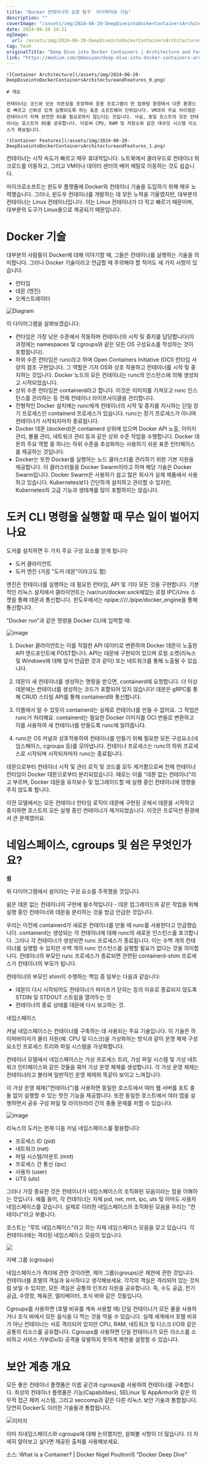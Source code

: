 ```yaml
---
title: "Docker 컨테이너의 심층 탐구  아키텍처와 기능"
description: ""
coverImage: "/assets/img/2024-06-20-DeepDiveintoDockerContainersArchitectureandFeatures_0.png"
date: 2024-06-20 14:21
ogImage: 
  url: /assets/img/2024-06-20-DeepDiveintoDockerContainersArchitectureandFeatures_0.png
tag: Tech
originalTitle: "Deep Dive into Docker Containers | Architecture and Features"
link: "https://medium.com/@dmosyan/deep-dive-into-docker-containers-architecture-and-features-530a937f4c87"
---
```



```
![Container Architecture](/assets/img/2024-06-20-DeepDiveintoDockerContainersArchitectureandFeatures_0.png)

# 개요

컨테이너는 코드와 모든 의존성을 포장하여 응용 프로그램이 한 컴퓨팅 환경에서 다른 환경으로 빠르고 신뢰성 있게 실행되도록 하는 표준 소프트웨어 단위입니다. VM과의 주요 차이점은 컨테이너가 자체 완전한 OS를 필요로하지 않는다는 것입니다. 사실, 동일 호스트의 모든 컨테이너는 호스트의 OS를 공유합니다. 이로써 CPU, RAM 및 저장소와 같은 대규모 시스템 리소스가 확보됩니다.

![Container Features](/assets/img/2024-06-20-DeepDiveintoDockerContainersArchitectureandFeatures_1.png)
```

<div class="content-ad"></div>

컨테이너는 시작 속도가 빠르고 매우 휴대적입니다. 노트북에서 클라우드로 컨테이너 워크로드를 이동하고, 그리고 VM이나 데이터 센터의 베어 메탈로 이동하는 것도 쉽습니다.

마이크로소프트는 윈도우 플랫폼에 Docker와 컨테이너 기술을 도입하기 위해 매우 노력했습니다. 그러나, 윈도우 컨테이너를 개발하는 데 모든 노력을 기울였지만, 대부분의 컨테이너는 Linux 컨테이너입니다. 이는 Linux 컨테이너가 더 작고 빠르기 때문이며, 대부분의 도구가 Linux용으로 제공되기 때문입니다.

# Docker 기술

대부분의 사람들이 Docker에 대해 이야기할 때, 그들은 컨테이너를 실행하는 기술을 의미합니다. 그러나 Docker 기술이라고 언급할 때 주의해야 할 적어도 세 가지 사항이 있습니다.

<div class="content-ad"></div>

- 런타임
- 데몬 (엔진)
- 오케스트레이터

![Diagram](/assets/img/2024-06-20-DeepDiveintoDockerContainersArchitectureandFeatures_2.png)

이 다이어그램을 살펴보겠습니다:

- 런타임은 가장 낮은 수준에서 작동하며 컨테이너의 시작 및 중지를 담당합니다(이 과정에는 namespaces 및 cgroups와 같은 모든 OS 구성요소를 작성하는 것이 포함됩니다).
- 하위 수준 런타임은 runc라고 하며 Open Containers Initiative (OCI) 런타임 사양의 참조 구현입니다. 그 역할은 기저 OS와 상호 작용하고 컨테이너를 시작 및 중지하는 것입니다. Docker 노드의 모든 컨테이너는 runc의 인스턴스에 의해 생성되고 시작되었습니다.
- 상위 수준 런타임은 containerd라고 합니다. 이것은 이미지를 가져오고 runc 인스턴스를 관리하는 등 전체 컨테이너 라이프사이클을 관리합니다.
- 전형적인 Docker 설치에는 runc에게 컨테이너의 시작 및 중지를 지시하는 단일 장기 프로세스인 containerd 프로세스가 있습니다. runc는 장기 프로세스가 아니며 컨테이너가 시작되자마자 종료됩니다.
- Docker 데몬 (dockerd)은 containerd 상위에 있으며 Docker API 노출, 이미지 관리, 볼륨 관리, 네트워크 관리 등과 같은 상위 수준 작업을 수행합니다. Docker 데몬의 주요 역할 중 하나는 하위 수준을 추상화하는 사용하기 쉬운 표준 인터페이스를 제공하는 것입니다.
- Docker는 또한 Docker를 실행하는 노드 클러스터를 관리하기 위한 기본 지원을 제공합니다. 이 클러스터들을 Docker Swarm이라고 하며 해당 기술은 Docker Swarm입니다. Docker Swarm은 사용하기 쉽고 많은 회사가 실제 제품에서 사용하고 있습니다. Kubernetes보다 간단하게 설치하고 관리할 수 있지만, Kubernetes의 고급 기능과 생태계를 많이 포함하지는 않습니다.

<div class="content-ad"></div>

# 도커 CLI 명령을 실행할 때 무슨 일이 벌어지나요

도커를 설치하면 두 가지 주요 구성 요소를 얻게 됩니다:

- 도커 클라이언트
- 도커 엔진 (가끔 "도커 데몬"이라고도 함)

엔진은 컨테이너를 실행하는 데 필요한 런타임, API 및 기타 모든 것을 구현합니다. 기본적인 리눅스 설치에서 클라이언트는 /var/run/docker.sock에있는 로컬 IPC/Unix 소켓을 통해 데몬과 통신합니다. 윈도우에서는 npipe:////./pipe/docker_engine을 통해 통신합니다.

<div class="content-ad"></div>

"Docker run"과 같은 명령을 Docker CLI에 입력할 때:

![image](/assets/img/2024-06-20-DeepDiveintoDockerContainersArchitectureandFeatures_3.png)

1. Docker 클라이언트는 이를 적절한 API 데이터로 변환하여 Docker 데몬이 노출한 API 엔드포인트에 POST합니다. API는 데몬에 구현되어 있으며 로컬 소켓(리눅스 및 Windows에 대해 앞서 언급한 것과 같이) 또는 네트워크를 통해 노출될 수 있습니다.

2. 데몬이 새 컨테이너를 생성하는 명령을 받으면, containerd에 요청합니다. 더 이상 데몬에는 컨테이너를 생성하는 코드가 포함되어 있지 않습니다! 데몬은 gRPC를 통해 CRUD 스타일 API를 통해 containerd와 통신합니다.

<div class="content-ad"></div>

3. 이름에서 알 수 있듯이 containerd는 실제로 컨테이너를 만들 수 없어요. 그 작업은 runc가 처리해요. containerd는 필요한 Docker 이미지를 OCI 번들로 변환하고 이를 사용하여 새 컨테이너를 만들도록 runc에 알려줍니다.

4. runc은 OS 커널과 상호작용하여 컨테이너를 만들기 위해 필요한 모든 구성요소(네임스페이스, cgroups 등)를 모아냅니다. 컨테이너 프로세스는 runc의 하위 프로세스로 시작되며 시작되자마자 runc는 종료됩니다.

데몬으로부터 컨테이너 시작 및 관리 로직 및 코드를 모두 제거함으로써 전체 컨테이너 런타임이 Docker 데몬으로부터 분리되었습니다. 때로는 이를 "데몬 없는 컨테이너"라고 부르며, Docker 데몬을 유지보수 및 업그레이드할 때 실행 중인 컨테이너에 영향을주지 않도록 합니다.

이전 모델에서는 모든 컨테이너 런타임 로직이 데몬에 구현된 곳에서 데몬을 시작하고 중지하면 호스트의 모든 실행 중인 컨테이너가 제거되었습니다. 이것은 프로덕션 환경에서 큰 문제였어요.

<div class="content-ad"></div>

# 네임스페이스, cgroups 및 쉼은 무엇인가요?

**쉼**

위 다이어그램에서 쉼이라는 구성 요소를 주목했을 것입니다.

쉼은 데몬 없는 컨테이너의 구현에 필수적입니다 - 데몬 업그레이드와 같은 작업을 위해 실행 중인 컨테이너와 데몬을 분리하는 것을 방금 언급한 것입니다.

<div class="content-ad"></div>

우리는 이전에 containerd가 새로운 컨테이너를 만들 때 runc를 사용한다고 언급했습니다. containerd는 생성되는 각 컨테이너에 대해 runc의 새로운 인스턴스를 포크합니다. 그러나 각 컨테이너가 생성되면 runc 프로세스가 종료됩니다. 이는 수백 개의 컨테이너를 실행할 수 있지만 수백 개의 runc 인스턴스를 실행할 필요가 없다는 것을 의미합니다. 컨테이너의 부모인 runc 프로세스가 종료되면 관련된 containerd-shim 프로세스가 컨테이너의 부모가 됩니다.

컨테이너의 부모인 shim이 수행하는 책임 중 일부는 다음과 같습니다:

- 데몬이 다시 시작되어도 컨테이너가 파이프가 닫히는 등의 이유로 종료되지 않도록 STDIN 및 STDOUT 스트림을 열어두는 것
- 컨테이너의 종료 상태를 데몬에 다시 보고하는 것.

네임스페이스

<div class="content-ad"></div>

커널 네임스페이스는 컨테이너를 구축하는 데 사용되는 주요 기술입니다. 이 기술은 하이퍼바이저가 물리 자원(예: CPU 및 디스크)을 가상화하는 방식과 같이 운영 체제 구성 요소인 프로세스 트리와 파일 시스템을 가상화합니다.

컨테이너 모델에서 네임스페이스는 가상 프로세스 트리, 가상 파일 시스템 및 가상 네트워크 인터페이스와 같은 것들을 묶어 가상 운영 체제를 생성합니다. 각 가상 운영 체제는 컨테이너라고 불리며 일반적인 운영 체제와 똑같이 보이고 느껴집니다.

이 가상 운영 체제("컨테이너")를 사용하면 동일한 호스트에서 여러 웹 서버를 포트 충돌 없이 실행할 수 있는 멋진 기능을 제공합니다. 또한 동일한 호스트에서 여러 앱을 실행하면서 공유 구성 파일 및 라이브러리 간의 충돌 문제를 피할 수 있습니다.

![image](/assets/img/2024-06-20-DeepDiveintoDockerContainersArchitectureandFeatures_4.png)

<div class="content-ad"></div>

리눅스의 도커는 현재 다음 커널 네임스페이스를 활용합니다:

- 프로세스 ID (pid)
- 네트워크 (net)
- 파일 시스템/마운트 (mnt)
- 프로세스 간 통신 (ipc)
- 사용자 (user)
- UTS (uts)

그러나 가장 중요한 것은 컨테이너가 네임스페이스의 조직화된 모음이라는 점을 이해하는 것입니다. 예를 들어, 각 컨테이너는 자체 pid, net, mnt, ipc, uts 및 아마도 사용자 네임스페이스를 갖습니다. 실제로 이러한 네임스페이스의 조직화된 모음을 우리는 "컨테이너"라고 부릅니다.

호스트는 "루트 네임스페이스"라고 하는 자체 네임스페이스 모음을 갖고 있습니다. 각 컨테이너에는 격리된 네임스페이스 모음이 있습니다.

<div class="content-ad"></div>


<img src="/assets/img/2024-06-20-DeepDiveintoDockerContainersArchitectureandFeatures_5.png" />

지배 그룹 (cgroups)

네임스페이스가 격리에 관한 것이라면, 제어 그룹(cgroups)은 제한에 관한 것입니다. 컨테이너를 호텔의 객실과 유사하다고 생각해보세요. 각각의 객실은 격리되어 있는 것처럼 보일 수 있지만, 모든 객실은 공통의 인프라 자원을 공유합니다. 즉, 수도 공급, 전기 공급, 수영장, 체육관, 엘리베이터, 조식 바와 같은 것들입니다.

Cgroups를 사용하면 (호텔 비유를 계속 사용할 때) 단일 컨테이너가 모든 물을 사용하거나 조식 바에서 모든 음식을 다 먹는 것을 막을 수 있습니다. 실제 세계에서 호텔 비유가 아닌 컨테이너는 서로 격리되어 있지만 CPU, RAM, 네트워크 및 디스크 I/O와 같은 공통의 리소스를 공유합니다. Cgroups를 사용하면 단일 컨테이너가 모든 리소스를 소비하고 서비스 거부(DoS) 공격을 유발하지 못하게 제한을 설정할 수 있습니다.

<div class="content-ad"></div>

# 보안 계층 개요

모든 좋은 컨테이너 플랫폼은 이름 공간과 cgroups를 사용하여 컨테이너를 구축합니다. 최상의 컨테이너 플랫폼은 기능(Capabilities), SELinux 및 AppArmor와 같은 의무적 접근 제어 시스템, 그리고 seccomp과 같은 다른 리눅스 보안 기술과 통합됩니다. 당연히 Docker도 이러한 기술들과 통합됩니다.

![이미지](/assets/img/2024-06-20-DeepDiveintoDockerContainersArchitectureandFeatures_6.png)

이미 지네임스페이스와 cgroups에 대해 논의했지만, 살펴볼 사항이 더 많습니다. 더 자세히 알아보고 싶다면 제공된 출처를 사용해보세요.

<div class="content-ad"></div>

소스: What is a Container? | Docker
Nigel Poulton의 "Docker Deep Dive"